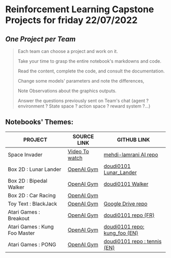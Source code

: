 # Reinforcement Learning Capstone Projects for friday 22/07/2022
## _One Project per Team_



> Each team can choose a project and work on it.
> 
> Take your time to grasp the entire notebook's markdowns and code.
> 
> Read the content, complete the code, and consult the documentation.
> 
> Change some models' parameters and note the differences, 
> 
> Note Observations about the graphics outputs.
> 
> Answer the questions previously sent on Team's chat (agent ? environment ? State space ? action space ? reward system ?...)

## Notebooks' Themes:


| PROJECT | SOURCE LINK  | GITHUB LINK |
| ------ | ------ | ------ |
| Space Invader | [Video To watch](https://www.youtube.com/watch?v=hCeJeq8U0lo) | [mehdi-lamrani AI repo](https://github.com/mehdi-lamrani/AI-workshop/blob/main/Space%20Invaders%20Walkthrough%20Revisited%20%5BWorking%20CoLab%20version%20with%20Video%5D.ipynb) |
| Box 2D : Lunar Lander | [OpenAI Gym](https://www.gymlibrary.ml/environments/box2d/lunar_lander/) | [doudi0101 Lunar_Lander](https://github.com/doudi0101/ML-TPs/blob/main/examples/tutorials/lunar_lander.ipynb) |
| Box 2D : Bipedal Walker | [OpenAI Gym](https://www.gymlibrary.ml/environments/box2d/bipedal_walker/) | [doudi0101 Walker](https://github.com/doudi0101/ML-TPs/blob/main/Walker.ipynb) |
| Box 2D : Car Racing| [OpenAI Gym](https://www.gymlibrary.ml/environments/box2d/car_racing/) | []() |
| Toy Text : BlackJack | [OpenAI Gym](https://www.gymlibrary.ml/environments/toy_text/blackjack/) | [Google Drive repo ](https://colab.research.google.com/drive/1zVdv5KRmWyoYZGt83QTGxPkY1Gm7WjDM#scrollTo=wPkUbBTFlN32) |
| Atari Games : Breakout  | [OpenAI Gym](https://www.gymlibrary.ml/environments/atari/breakout/) | [doudi0101 repo (FR)](https://github.com/doudi0101/ML-TPs/blob/main/RL_FR_debug.ipynb) |
| Atari Games : Kung Foo Master  | [OpenAI Gym](https://www.gymlibrary.ml/environments/atari/kung_fu_master/) | [doudi0101 repo: kung_foo (EN)](https://github.com/doudi0101/Coursera_Reinforcement_Learning/blob/master/Kung_foo.ipynb) |
| Atari Games : PONG  | [OpenAI Gym](https://www.gymlibrary.ml/environments/atari/pong/) | [doudi0101 repo : tennis (EN)](https://github.com/doudi0101/ML-TPs/blob/main/tennis.ipynb) |
